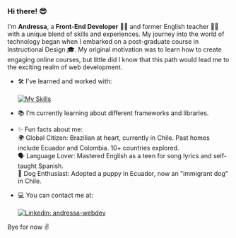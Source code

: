 ### Hi there! 😎

I'm **Andressa**, a **Front-End Developer** 👩‍💻 and former English teacher 👩‍🏫 with a unique blend of skills and experiences. My journey into the world of technology began when I embarked on a post-graduate course in Instructional Design 🎓. My original motivation was to learn how to create engaging online courses, but little did I know that this path would lead me to the exciting realm of web development.

- 🛠 I've learned and worked with:<br><br>
[![My Skills](https://skillicons.dev/icons?i=js,ts,nodejs,nestjs,express,react,angular,mongodb,postgres,firebase,jest,html,css,sass,tailwind,figma)](https://skillicons.dev)

- 📚 I’m currently learning about different frameworks and libraries.
  
- ✨ Fun facts about me: <br>
  🌍 Global Citizen: Brazilian at heart, currently in Chile. Past homes include Ecuador and Colombia. 10+ countries explored.<br>
  🗣 Language Lover: Mastered English as a teen for song lyrics and self-taught Spanish.<br>
  🐾 Dog Enthusiast: Adopted a puppy in Ecuador, now an "immigrant dog" in Chile.<br>

- 💻 You can contact me at:<br><br>
[![Linkedin: andressa-webdev](https://skillicons.dev/icons?i=linkedin)](https://www.linkedin.com/in/andressa-webdev/)

Bye for now ✌
